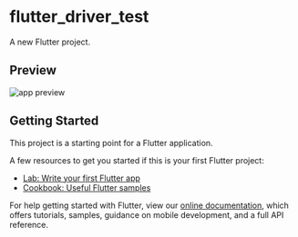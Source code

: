 # flutter_driver_test

A new Flutter project.

## Preview
![app preview](https://6i1l42ctlg.execute-api.us-east-1.amazonaws.com/dev/showcase/?repo=Tomino2112/flutter_driver_test&target=test_driver/app_showcase.dart&cache)

## Getting Started

This project is a starting point for a Flutter application.

A few resources to get you started if this is your first Flutter project:

- [Lab: Write your first Flutter app](https://flutter.io/docs/get-started/codelab)
- [Cookbook: Useful Flutter samples](https://flutter.io/docs/cookbook)

For help getting started with Flutter, view our 
[online documentation](https://flutter.io/docs), which offers tutorials, 
samples, guidance on mobile development, and a full API reference.
